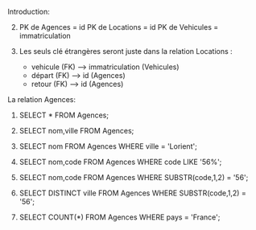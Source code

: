 Introduction:

2. PK de Agences = id
   PK de Locations = id
   PK de Vehicules = immatriculation

3. Les seuls clé étrangères seront juste dans la relation Locations : 
   - vehicule (FK) --> immatriculation (Vehicules)
   - départ (FK) --> id (Agences)
   - retour (FK) --> id (Agences)

La relation Agences:
1. SELECT * FROM Agences;
2. SELECT nom,ville FROM Agences;
3. SELECT nom FROM Agences WHERE ville = 'Lorient';
4. SELECT nom,code FROM Agences WHERE code LIKE '56%';
5. SELECT nom,code FROM Agences WHERE SUBSTR(code,1,2) = '56';
6. SELECT DISTINCT ville FROM Agences WHERE SUBSTR(code,1,2) = '56';

8. SELECT COUNT(*) FROM Agences WHERE pays = 'France';
